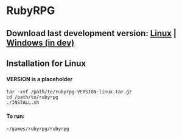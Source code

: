 # RubyRPG

## Download last development version: [Linux](https://bitbucket.org/lightshade/rubyrpg/downloads/rubyrpg-0.7.4-linux.tar.gz) | [Windows (in dev)]()

## Installation for Linux
#### VERSION is a placeholder
    tar -xvf /path/to/rubyrpg-VERSION-linux.tar.gz
    cd /path/to/rubyrpg
    ./INSTALL.sh
#### To run:
    ~/games/rubyrpg/rubyrpg
